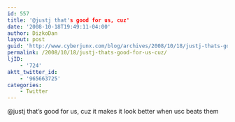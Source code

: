 ```yaml
---
id: 557
title: '@justj that's good for us, cuz'
date: '2008-10-18T19:49:11-04:00'
author: DizkoDan
layout: post
guid: 'http://www.cyberjunx.com/blog/archives/2008/10/18/justj-thats-good-for-us-cuz/'
permalink: /2008/10/18/justj-thats-good-for-us-cuz/
ljID:
    - '724'
aktt_twitter_id:
    - '965663725'
categories:
    - Twitter
---
```


@justj that’s good for us, cuz it makes it look better when usc beats them
